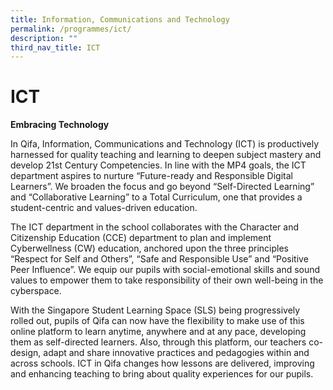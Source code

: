 ```yaml
---
title: Information, Communications and Technology
permalink: /programmes/ict/
description: ""
third_nav_title: ICT
---
```

ICT
===

  

**Embracing Technology**

  

In Qifa, Information, Communications and Technology (ICT) is productively harnessed for quality teaching and learning to deepen subject mastery and develop 21st Century Competencies. In line with the MP4 goals, the ICT department aspires to nurture “Future-ready and Responsible Digital Learners”. We broaden the focus and go beyond “Self-Directed Learning” and “Collaborative Learning” to a Total Curriculum, one that provides a student-centric and values-driven education.

  

The ICT department in the school collaborates with the Character and Citizenship Education (CCE) department to plan and implement Cyberwellness (CW) education, anchored upon the three principles “Respect for Self and Others”, “Safe and Responsible Use” and “Positive Peer Influence”. We equip our pupils with social-emotional skills and sound values to empower them to take responsibility of their own well-being in the cyberspace.

  

With the Singapore Student Learning Space (SLS) being progressively rolled out, pupils of Qifa can now have the flexibility to make use of this online platform to learn anytime, anywhere and at any pace, developing them as self-directed learners. Also, through this platform, our teachers co-design, adapt and share innovative practices and pedagogies within and across schools. ICT in Qifa changes how lessons are delivered, improving and enhancing teaching to bring about quality experiences for our pupils.
